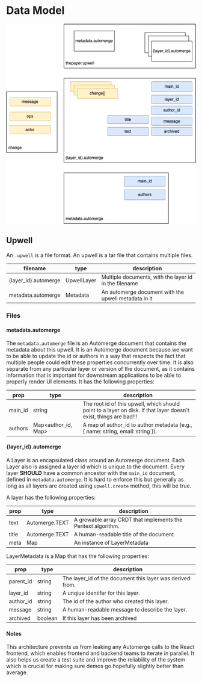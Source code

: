 # Data Model

![upwell](upwell-v0.drawio.png)

## Upwell 

An `.upwell` is a file format. An upwell is a tar file that contains multiple files. 

| filename | type | description
| --- | --- | --- | 
| {layer_id}.automerge | UpwellLayer | Multiple documents, with the layer id in the filename
| metadata.automerge | Metadata | An automerge document with the upwell metadata in it

### Files
#### metadata.automerge


The `metadata.automerge` file is an Automerge document that contains the metadata about this upwell. It is an Automerge document because we want to be able to update the id or authors in a way that respects the fact that multiple people could edit these properties concurrently over time. It is also separate from any particular layer or version of the document, as it contains information that is important for downstream applications to be able to properly render UI elements. It has the following properties:

| prop | type | description 
| --- | --- | --- 
| main_id | string | The root id of this upwell, which should point to a layer on disk. If that layer doesn't exist, things are bad!!! 
| authors | Map<author_id, Map> | A map of author_id to author metadata (e.g., { name: string, email: string }). 

#### {layer_id}.automerge

A Layer is an encapsulated class around an Automerge document. Each Layer also is assigned a layer id which is unique to the document. Every layer **SHOULD** have a common ancestor with the `main_id` document, defined in `metadata.automerge`. It is hard to enforce this but generally as long as all layers are created using `upwell.create` method, this will be true.

A layer has the following properties:

| prop | type | description
| --- | --- | --- | 
| text | Automerge.TEXT | A growable array CRDT that implements the Peritext algorithm.
| title | Automerge.TEXT | A human-readable title of the document.
| meta | Map | An instance of LayerMetadata

LayerMetadata is a Map that has the following properties:

| prop | type | description
| --- | --- | --- | 
| parent_id | string | The layer_id of the document this layer was derived from.
| layer_id | string | A unqiue identifer for this layer.
| author_id | string | The id of the author who created this layer. 
| message | string | A human-readable message to describe the layer.
| archived | boolean | If this layer has been archived

#### Notes

This architecture prevents us from leaking any Automerge calls to the React frontend, which enables frontend and backend teams to iterate in parallel. It also helps us create a test suite and improve the reliability of the system which is crucial for making sure demos go hopefully slightly better than average.
